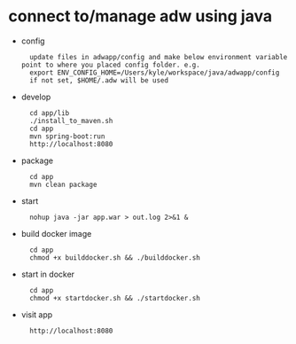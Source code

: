 
# connect to/manage adw using java

- config

		update files in adwapp/config and make below environment variable point to where you placed config folder. e.g.
		export ENV_CONFIG_HOME=/Users/kyle/workspace/java/adwapp/config
		if not set, $HOME/.adw will be used

- develop

		cd app/lib
		./install_to_maven.sh
		cd app
		mvn spring-boot:run
		http://localhost:8080
		
- package

		cd app
		mvn clean package
		
- start

		nohup java -jar app.war > out.log 2>&1 &
		
- build docker image

		cd app
		chmod +x builddocker.sh && ./builddocker.sh

- start in docker

		cd app
		chmod +x startdocker.sh && ./startdocker.sh

- visit app

		http://localhost:8080